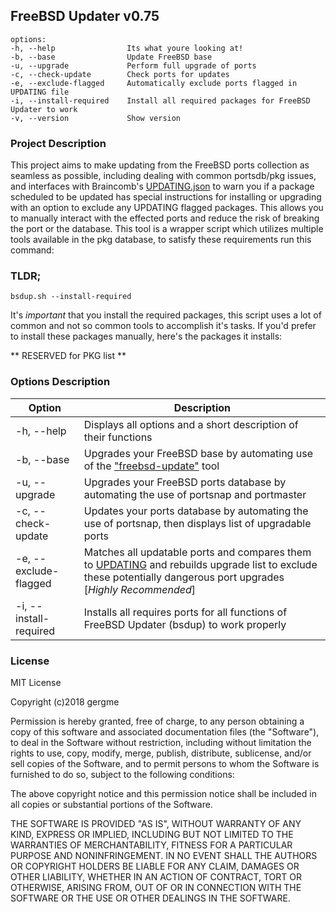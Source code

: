 ## FreeBSD Updater v0.75

```
options:
-h, --help                Its what youre looking at!
-b, --base                Update FreeBSD base
-u, --upgrade             Perform full upgrade of ports
-c, --check-update        Check ports for updates
-e, --exclude-flagged     Automatically exclude ports flagged in UPDATING file
-i, --install-required    Install all required packages for FreeBSD Updater to work	
-v, --version             Show version
```

### Project Description

This project aims to make updating from the FreeBSD ports collection as seamless as possible, including dealing with common portsdb/pkg issues, and interfaces with Braincomb's [UPDATING.json](http://updating.braincomb.com/UPDATING.json) to warn you if a package scheduled to be updated has special instructions for installing or upgrading with an option to exclude any UPDATING flagged packages.  This allows you to manually interact with the effected ports and reduce the risk of breaking the port or the database.  This tool is a wrapper script which utilizes multiple tools available in the pkg database, to satisfy these requirements run this command:

### TLDR;

```
bsdup.sh --install-required
```

It's *important* that you install the required packages, this script uses a lot of common and not so common tools to accomplish it's tasks.
If you'd prefer to install these packages manually, here's the packages it installs:

** RESERVED for PKG list **

### Options Description

| Option | Description |
|--------|--------|
|-h, --help|Displays all options and a short description of their functions |
|-b, --base|Upgrades your FreeBSD base by automating use of the ["freebsd-update"](https://www.freebsd.org/cgi/man.cgi?freebsd-update) tool|
|-u, --upgrade|Upgrades your FreeBSD ports database by automating the use of portsnap and portmaster|
|-c, --check-update|Updates your ports database by automating the use of portsnap, then displays list of upgradable ports|
|-e, --exclude-flagged|Matches all updatable ports and compares them to [UPDATING](http://updating.braincomb.com/UPDATING.json) and rebuilds upgrade list to exclude these potentially dangerous port upgrades [*Highly Recommended*]|
|-i, --install-required|Installs all requires ports for all functions of FreeBSD Updater (bsdup) to work properly|

### License

MIT License

Copyright (c)2018 gergme

Permission is hereby granted, free of charge, to any person obtaining a copy
of this software and associated documentation files (the "Software"), to deal
in the Software without restriction, including without limitation the rights
to use, copy, modify, merge, publish, distribute, sublicense, and/or sell
copies of the Software, and to permit persons to whom the Software is
furnished to do so, subject to the following conditions:

The above copyright notice and this permission notice shall be included in all
copies or substantial portions of the Software.

THE SOFTWARE IS PROVIDED "AS IS", WITHOUT WARRANTY OF ANY KIND, EXPRESS OR
IMPLIED, INCLUDING BUT NOT LIMITED TO THE WARRANTIES OF MERCHANTABILITY,
FITNESS FOR A PARTICULAR PURPOSE AND NONINFRINGEMENT. IN NO EVENT SHALL THE
AUTHORS OR COPYRIGHT HOLDERS BE LIABLE FOR ANY CLAIM, DAMAGES OR OTHER
LIABILITY, WHETHER IN AN ACTION OF CONTRACT, TORT OR OTHERWISE, ARISING FROM,
OUT OF OR IN CONNECTION WITH THE SOFTWARE OR THE USE OR OTHER DEALINGS IN THE
SOFTWARE.
